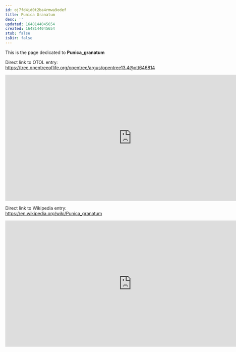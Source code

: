 ```yaml
---
id: oj7fd4id0t2ba4rmwa9odef
title: Punica Granatum
desc: ''
updated: 1648144045654
created: 1648144045654
stub: false
isDir: false
---
```

This is the page dedicated to **Punica_granatum**


Direct link to OTOL entry: https://tree.opentreeoflife.org/opentree/argus/opentree13.4@ott646814



<html>
    <body>
    <iframe src="https://tree.opentreeoflife.org/opentree/argus/opentree13.4@ott646814"
    width="800" height="400" frameborder="0" allowfullscreen> </iframe>
    </body>
</html>
    


Direct link to Wikipedia entry: https://en.wikipedia.org/wiki/Punica_granatum



<html>
    <body>
    <iframe src="https://en.wikipedia.org/wiki/Punica_granatum"
    width="800" height="400" frameborder="0" allowfullscreen> </iframe>
    </body>
</html>
    
